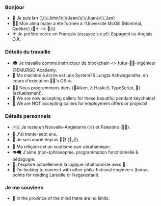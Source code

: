 ### Bonjour
- 👋 Je suis Ian (🇺🇸John/🇫🇷Jean/🇲🇽Juan/🇵🇱Jan)
- 👨‍🎓 Mon alma mater a été formée à l'Université McGill (Montréal, Québec) (📯✝️ --> 📯⚖️)
- ⚜️ Je préfère écrire en Français (essayez s.v.p!). Espagnol ou Anglais O.K.

### Détails du travaille
- 🎓 Je travaille comme instructeur de blockchain <> futur-👨‍🏭-ingénieur @EMURGO Academy.
- 🦄 Ma machine à écrire est une System76 Lungta Ashwagandha, en cours d'exécution 🎅🏿's OS ❄️.
- 👨‍💻 Nous programmons dans {🌳Aiken, λ Haskell, TypeScript, 🐍} (actuellement).
- 📿 We are now accepting callers for these beautiful pendant keychains!
- 📵 We are NOT accepting callers for employment offers or projects!

### Détails personnels
- 🇵🇸 Je reste en Nouvelle-Angleterre (☠️) et Palestine (🐦‍🔥).
- 🏇 J'ai trente-sept ans.
- 👫 Je suis marié depuis 📯🌞! (🤟,✌️)
- 📿 Ma religion est un soufisme pan-abrahamique.
- 👁️‍🗨️ J'aime (non-)philosophie, programmation fonctionnelle & pédagogie. 
- 🪺 J'explore actuellement la logique intuitionniste avec 🐓.
- 💞️ I’m looking to connect with other philo-fictional engineers (bonus points for reading Laruelle or Negarestani).

### Je me souviens
- 🐬 In the province of the mind there are no limits.


<!-- -
iburzynski/iburzynski is a ✨ special ✨ repository because its `README.md` (this file) appears on your GitHub profile.
You can click the Preview link to take a look at your changes.
--->
